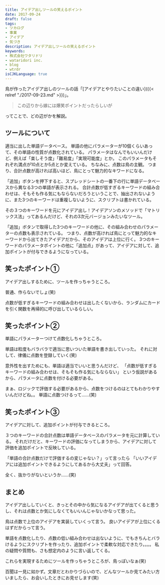 ```yaml
---
title: アイデア出しツールの笑えるポイント
date: 2017-09-24
draft: false
tags:
- ツカログ
- 事業
- アイデア
- 気づき
description: アイデア出しツールの笑えるポイント
keywords:
- 株式会社ワタリドリ
- wataridori inc.
- blog
- wtrdr
isCJKLanguage: true
---
```

鳥が作ったアイデア出しのツールの話「[アイデアとやりたいことの違い]({{< relref "./2017-09-23.md" >}})」。

> この辺りから嫁には爆笑ポイントだったらしいが

ってことで、どの辺がかを解説。

## ツールについて
適当に出した単語データベース。
単語の他にパラメーターが10個くらいあって、その単語の性質が点数化されている。
パラメータはなんでもいいんだけど、例えば「楽しそう度」「難易度」「実現可能度」とか。
このパラメータもそれぞれ満点が10点とか5点とか変えている。
ちなみに、点数は鳥の主観。
つまり、合計点数が高ければ高いほど、鳥にとって魅力的なキワードになる。

「追加」ボタンを押下すると、スプレッドシートの一番下の行に単語データベースから異なる3つの単語が表示される。
合計点数が低すぎるキーワードの組み合わせは、そもそも作る気にもならないだろうということで、抽出されないように、また3つのキーワードは重複しないように、スクリプトは書かれている。

その３つのキーワードを元にアイデア出し！アイデアソンのメソッドで「マトリックス法」ってあるんだけど、それの3次元バージョンみたいなツール。

「追加」ボタンで取得した3つのキーワードの他に、その組み合わせのパラメーターの点数も表示されている。
つまり、点数が高ければ鳥にとって魅力的なキーワードから出てきたアイデアだから、そのアイデアは上位に行く。
3つのキーワードのパラメータポイントの他に「追加点」があって、アイデアに対して、追加ポイントが付与できるようになっている。

## 笑ったポイント①
アイデア出しするために、ツールを作っちゃうところ。

普通、作らないでしょ(笑)

点数が低すぎるキーワードの組み合わせは出したくないから、ランダムにカードを引く関数を再帰的に呼び出しているらしい。


## 笑ったポイント②
単語にパラメーターつけて点数化しちゃうところ。

単語は粒度もバラバラで適当に思いついた単語を書き出していった。
それに対して、律儀に点数を登録していく(笑)

意外性を出すためにも、単語は適当でいいと思うんだけど、
「点数が低すぎるキーワードの組み合わせは、そもそも作る気にもならない」
という仮説があるから、パラメータに点数を付ける必要がある。

まぁ、ロジックで評価する必要があるから、点数をつけるのはとてもわかりやすいんだけどね。。
単語に点数つけるって……(笑)


## 笑ったポイント③
アイデアに対して、追加ポイントが付与できるところ。

３つのキーワードの合計点数は単語データベースのパラメータを元に計算している。
それだけだと、キーワードの評価になってしまうから、アイデアに対して評価を追加ポイントで反映している。

「単語の合計点数だけで評価するの変じゃない？」って言ったら
「いいアイデアには追加ポイントできるようにしてあるから大丈夫」って回答。

全く、抜かりがないというか……(笑)


## まとめ
アイデア出ししていくと、きっとその中から気になるアイデアが出てくると思うし、それは点数とか気にしなくてもいいんじゃないかなって思った。

鳥は点数で上位のアイデアを実装していくって言う。
良いアイデアが上位にくるはずだからって言う。

単語を点数化したり、点数の低い組み合わせは出ないように、でもきちんとバラけるようにスクリプトを作ったり、追加ポイントで柔軟な対応できたり。。。。
私の疑問や質問も、さも想定内のように言い返してくる。

これらを実現するためにツールを作っちゃうところが、鳥っぽいなぁ(笑)

百聞は一見に如かず。文章だとわかりづらいので、どんなツールか見てみたい方いましたら、お会いしたときにお見せします(笑)
